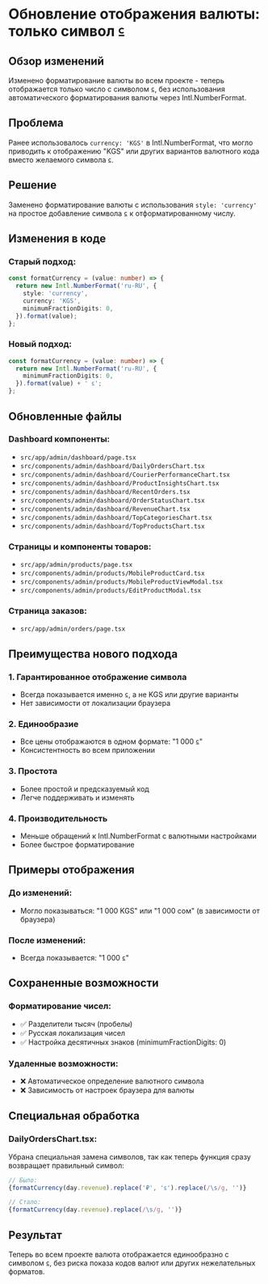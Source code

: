 # Обновление отображения валюты: только символ ⃀

## Обзор изменений
Изменено форматирование валюты во всем проекте - теперь отображается только число с символом ⃀, без использования автоматического форматирования валюты через Intl.NumberFormat.

## Проблема
Ранее использовалось `currency: 'KGS'` в Intl.NumberFormat, что могло приводить к отображению "KGS" или других вариантов валютного кода вместо желаемого символа ⃀.

## Решение
Заменено форматирование валюты с использования `style: 'currency'` на простое добавление символа ⃀ к отформатированному числу.

## Изменения в коде

### Старый подход:
```typescript
const formatCurrency = (value: number) => {
  return new Intl.NumberFormat('ru-RU', {
    style: 'currency',
    currency: 'KGS',
    minimumFractionDigits: 0,
  }).format(value);
};
```

### Новый подход:
```typescript
const formatCurrency = (value: number) => {
  return new Intl.NumberFormat('ru-RU', {
    minimumFractionDigits: 0,
  }).format(value) + ' ⃀';
};
```

## Обновленные файлы

### Dashboard компоненты:
- `src/app/admin/dashboard/page.tsx`
- `src/components/admin/dashboard/DailyOrdersChart.tsx`
- `src/components/admin/dashboard/CourierPerformanceChart.tsx`
- `src/components/admin/dashboard/ProductInsightsChart.tsx`
- `src/components/admin/dashboard/RecentOrders.tsx`
- `src/components/admin/dashboard/OrderStatusChart.tsx`
- `src/components/admin/dashboard/RevenueChart.tsx`
- `src/components/admin/dashboard/TopCategoriesChart.tsx`
- `src/components/admin/dashboard/TopProductsChart.tsx`

### Страницы и компоненты товаров:
- `src/app/admin/products/page.tsx`
- `src/components/admin/products/MobileProductCard.tsx`
- `src/components/admin/products/MobileProductViewModal.tsx`
- `src/components/admin/products/EditProductModal.tsx`

### Страница заказов:
- `src/app/admin/orders/page.tsx`

## Преимущества нового подхода

### 1. **Гарантированное отображение символа**
- Всегда показывается именно ⃀, а не KGS или другие варианты
- Нет зависимости от локализации браузера

### 2. **Единообразие**
- Все цены отображаются в одном формате: "1 000 ⃀"
- Консистентность во всем приложении

### 3. **Простота**
- Более простой и предсказуемый код
- Легче поддерживать и изменять

### 4. **Производительность**
- Меньше обращений к Intl.NumberFormat с валютными настройками
- Более быстрое форматирование

## Примеры отображения

### До изменений:
- Могло показываться: "1 000 KGS" или "1 000 сом" (в зависимости от браузера)

### После изменений:
- Всегда показывается: "1 000 ⃀"

## Сохраненные возможности

### Форматирование чисел:
- ✅ Разделители тысяч (пробелы)
- ✅ Русская локализация чисел
- ✅ Настройка десятичных знаков (minimumFractionDigits: 0)

### Удаленные возможности:
- ❌ Автоматическое определение валютного символа
- ❌ Зависимость от настроек браузера для валюты

## Специальная обработка

### DailyOrdersChart.tsx:
Убрана специальная замена символов, так как теперь функция сразу возвращает правильный символ:

```typescript
// Было:
{formatCurrency(day.revenue).replace('₽', '⃀').replace(/\s/g, '')}

// Стало:
{formatCurrency(day.revenue).replace(/\s/g, '')}
```

## Результат
Теперь во всем проекте валюта отображается единообразно с символом ⃀, без риска показа кодов валют или других нежелательных форматов.
